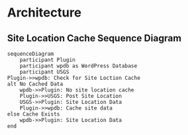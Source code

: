# Architecture

## Site Location Cache Sequence Diagram

```mermaid
sequenceDiagram
    participant Plugin
    participant wpdb as WordPress Database
    participant USGS
Plugin->>wpdb: Check for Site Loction Cache
alt No Cached Data
	wpdb->>Plugin: No site location cache
	Plugin->>USGS: Post Site Location
	USGS->>Plugin: Site Location Data
	Plugin->>wpdb: Cache site data
else Cache Exists
	wpdb->>Plugin: Site Location Data
end
```
